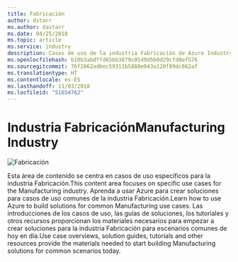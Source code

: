 ```yaml
---
title: Fabricación
author: dstarr
ms.author: dastarr
ms.date: 04/25/2018
ms.topic: article
ms.service: industry
description: Casos de uso de la industria Fabricación de Azure Industry Experiences
ms.openlocfilehash: b10b3abdffd65bb3879c0549d560d29cfd8ef576
ms.sourcegitcommit: 76f2862adbec59311b5888e043a120f89dc862af
ms.translationtype: HT
ms.contentlocale: es-ES
ms.lasthandoff: 11/03/2018
ms.locfileid: "51654762"
---
```

# <a name="manufacturing-industry"></a><span data-ttu-id="139fc-103">Industria Fabricación</span><span class="sxs-lookup"><span data-stu-id="139fc-103">Manufacturing Industry</span></span>

![Fabricación](./assets/index-assets/manufacturing.png)

<span data-ttu-id="139fc-105">Esta área de contenido se centra en casos de uso específicos para la industria Fabricación.</span><span class="sxs-lookup"><span data-stu-id="139fc-105">This content area focuses on specific use cases for the Manufacturing industry.</span></span> <span data-ttu-id="139fc-106">Aprenda a usar Azure para crear soluciones para casos de uso comunes de la industria Fabricación.</span><span class="sxs-lookup"><span data-stu-id="139fc-106">Learn how to use Azure to build solutions for common Manufacturing use cases.</span></span> <span data-ttu-id="139fc-107">Las introducciones de los casos de uso, las guías de soluciones, los tutoriales y otros recursos proporcionan los materiales necesarios para empezar a crear soluciones para la industria Fabricación para escenarios comunes de hoy en día.</span><span class="sxs-lookup"><span data-stu-id="139fc-107">Use case overviews, solution guides, tutorials and other resources provide the materials needed to start building Manufacturing solutions for common scenarios today.</span></span>